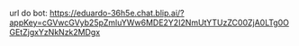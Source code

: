 url do bot: https://eduardo-36h5e.chat.blip.ai/?appKey=cGVwcGVyb25pZmluYWw6MDE2Y2I2NmUtYTUzZC00ZjA0LTg0OGEtZjgxYzNkNzk2MDgx